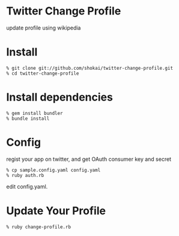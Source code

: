 Twitter Change Profile
======================
update profile using wikipedia


Install
=======

    % git clone git://github.com/shokai/twitter-change-profile.git
    % cd twitter-change-profile


Install dependencies
====================

    % gem install bundler
    % bundle install


Config
======

regist your app on twitter, and get OAuth consumer key and secret

    % cp sample.config.yaml config.yaml
    % ruby auth.rb

edit config.yaml.

Update Your Profile
===================

    % ruby change-profile.rb
